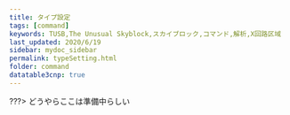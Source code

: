 ```yaml
---
title: タイプ設定
tags: [command]
keywords: TUSB,The Unusual Skyblock,スカイブロック,コマンド,解析,X回路区域
last_updated: 2020/6/19
sidebar: mydoc_sidebar
permalink: typeSetting.html
folder: command
datatable3cnp: true
---
```


???> どうやらここは準備中らしい

